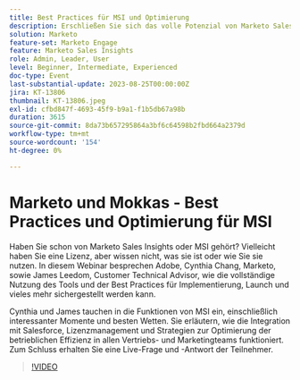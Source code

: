 ```yaml
---
title: Best Practices für MSI und Optimierung
description: Erschließen Sie sich das volle Potenzial von Marketo Sales Insights (MSI) mit Cynthia Chang und James Leedom, während sie sich mit wichtigen Funktionen, der Salesforce-Integration, dem Lizenzmanagement und Strategien zur Steigerung der Verkaufs- und Marketing-Effizienz befassen.
solution: Marketo
feature-set: Marketo Engage
feature: Marketo Sales Insights
role: Admin, Leader, User
level: Beginner, Intermediate, Experienced
doc-type: Event
last-substantial-update: 2023-08-25T00:00:00Z
jira: KT-13806
thumbnail: KT-13806.jpeg
exl-id: cfbd847f-4693-45f9-b9a1-f1b5db67a98b
duration: 3615
source-git-commit: 8da73b657295864a3bf6c64598b2fbd664a2379d
workflow-type: tm+mt
source-wordcount: '154'
ht-degree: 0%

---
```


# Marketo und Mokkas - Best Practices und Optimierung für MSI

Haben Sie schon von Marketo Sales Insights oder MSI gehört? Vielleicht haben Sie eine Lizenz, aber wissen nicht, was sie ist oder wie Sie sie nutzen. In diesem Webinar besprechen Adobe, Cynthia Chang, Marketo, sowie James Leedom, Customer Technical Advisor, wie die vollständige Nutzung des Tools und der Best Practices für Implementierung, Launch und vieles mehr sichergestellt werden kann.

Cynthia und James tauchen in die Funktionen von MSI ein, einschließlich interessanter Momente und besten Wetten. Sie erläutern, wie die Integration mit Salesforce, Lizenzmanagement und Strategien zur Optimierung der betrieblichen Effizienz in allen Vertriebs- und Marketingteams funktioniert. Zum Schluss erhalten Sie eine Live-Frage und -Antwort der Teilnehmer.

>[!VIDEO](https://video.tv.adobe.com/v/3422797?learn=on)
